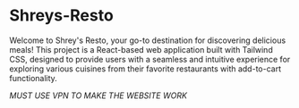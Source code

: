 # Shreys-Resto
 Welcome to Shrey's Resto, your go-to destination for discovering delicious meals! This project is a React-based web application built with Tailwind CSS, designed to provide users with a seamless and intuitive experience for exploring various cuisines from their favorite restaurants with add-to-cart functionality. 
 
*MUST USE VPN TO MAKE THE WEBSITE WORK*

